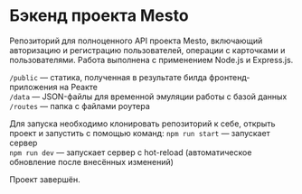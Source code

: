 # Бэкенд проекта Mesto

Репозиторий для полноценного API проекта Mesto, включающий авторизацию и регистрацию пользователей, операции с карточками и пользователями.
Работа выполнена с применением Node.js и Express.js.

`/public` — статика, полученная в результате билда фронтенд-приложения на Реакте  
`/data` — JSON-файлы для временной эмуляции работы с базой данных  
`/routes` — папка с файлами роутера  

Для запуска необходимо клонировать репозиторий к себе, открыть проект и запустить с помощью команд:
`npm run start` — запускает сервер   
`npm run dev` — запускает сервер с hot-reload (автоматическое обновление после внесённых изменений)

Проект завершён.

